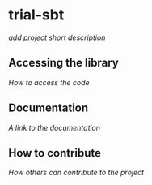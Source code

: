 # trial-sbt

*add project short description*

## Accessing the library

*How to access the code*

## Documentation

*A link to the documentation*

## How to contribute

*How others can contribute to the project*